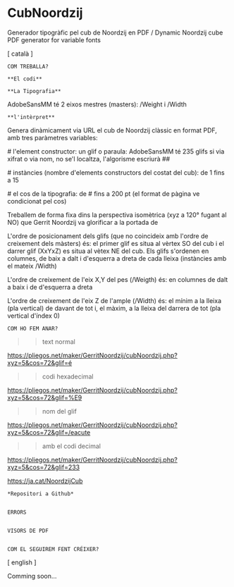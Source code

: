 # CubNoordzij
 Generador tipogràfic pel cub de Noordzij en PDF / Dynamic Noordzij cube PDF generator for variable fonts
 
\[ català ]


	COM TREBALLA?

	**El codi**

	**La Tipografia**

AdobeSansMM té 2 eixos mestres (masters): /Weight i /Width

	**l'intèrpret**


Genera dinàmicament via URL el cub de Noordzij clàssic en format PDF, amb tres paràmetres variables:

\# l'element constructor: un glif o paraula: AdobeSansMM té 235 glifs si via xifrat o via nom, no se'l localtza, l'algorisme escriurà ##

\# instàncies (nombre d'elements constructors del costat del cub): de 1 fins a 15

\# el cos de la tipografia: de # fins a 200 pt (el format de pàgina ve condicionat pel cos)

Treballem de forma fixa dins la perspectiva isomètrica (xyz a 120° fugant al NO) que Gerrit Noordzij va glorificar a la portada de

L'ordre de posicionament dels glifs (que no coincideix amb l'ordre de creixement dels màsters) és: el primer glif es situa al vèrtex SO del cub i el darrer glif (XxYxZ) es situa al vètex NE del cub. Els glifs s'ordenen en columnes, de baix a dalt i d'esquerra a dreta de cada lleixa (instàncies amb el mateix /Width)

L'ordre de creixement de l'eix X,Y del pes (/Weigth) és: en columnes de dalt a baix i de d'esquerra a dreta

L'ordre de creixement de l'eix Z de l'ample (/Width) és: el mínim a la lleixa (pla vertical) de davant de tot i, el màxim, a la lleixa del darrera de tot (pla vertical d'índex 0)



	COM HO FEM ANAR?
									
>> text normal

https://pliegos.net/maker/GerritNoordzij/cubNoordzij.php?xyz=5&cos=72&glif=é

>> codi hexadecimal

https://pliegos.net/maker/GerritNoordzij/cubNoordzij.php?xyz=5&cos=72&glif=%E9

>> nom del glif

https://pliegos.net/maker/GerritNoordzij/cubNoordzij.php?xyz=5&cos=72&glif=/eacute

>> amb el codi decimal

https://pliegos.net/maker/GerritNoordzij/cubNoordzij.php?xyz=5&cos=72&glif=233


https://ja.cat/NoordzijCub


	*Repositori a Github*


	ERRORS


	VISORS DE PDF


	COM EL SEGUIREM FENT CRÉIXER?


\[ english ]

Comming soon…
